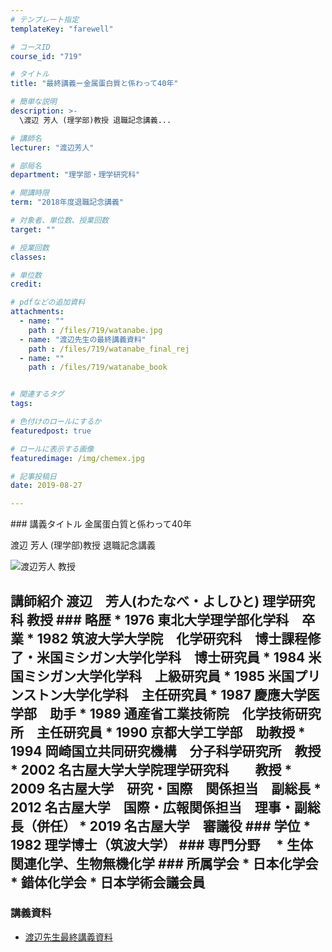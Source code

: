 ```yaml
---
# テンプレート指定
templateKey: "farewell"

# コースID
course_id: "719"

# タイトル
title: "最終講義ー金属蛋白質と係わって40年"

# 簡単な説明
description: >-
  \渡辺 芳人 (理学部)教授 退職記念講義...

# 講師名
lecturer: "渡辺芳人"

# 部局名
department: "理学部・理学研究科"

# 開講時限
term: "2018年度退職記念講義"

# 対象者、単位数、授業回数
target: ""

# 授業回数
classes: 

# 単位数
credit: 

# pdfなどの追加資料
attachments: 
  - name: "" 
    path : /files/719/watanabe.jpg
  - name: "渡辺先生の最終講義資料" 
    path : /files/719/watanabe_final_rej
  - name: "" 
    path : /files/719/watanabe_book


# 関連するタグ
tags:

# 色付けのロールにするか
featuredpost: true

# ロールに表示する画像
featuredimage: /img/chemex.jpg

# 記事投稿日
date: 2019-08-27

---
```

\### 講義タイトル 金属蛋白質と係わって40年 

渡辺 芳人 (理学部)教授 退職記念講義


 ![ 渡辺芳人 教授](/files/719/watanabe.jpg)

 ## 講師紹介 渡辺　芳人(わたなべ・よしひと) 理学研究科 教授 ### 略歴 * 1976 東北大学理学部化学科　卒業 * 1982 筑波大学大学院　化学研究科　博士課程修了・米国ミシガン大学化学科　博士研究員 * 1984 米国ミシガン大学化学科　上級研究員 * 1985 米国プリンストン大学化学科　主任研究員 * 1987 慶應大学医学部　助手 * 1989 通産省工業技術院　化学技術研究所　主任研究員 * 1990 京都大学工学部　助教授 * 1994 岡崎国立共同研究機構　分子科学研究所　教授 * 2002 名古屋大学大学院理学研究科　　教授 * 2009 名古屋大学　研究・国際　関係担当　副総長 * 2012 名古屋大学　国際・広報関係担当　理事・副総長（併任） * 2019 名古屋大学　審議役 ### 学位 * 1982 理学博士（筑波大学） ### 専門分野　 * 生体関連化学、生物無機化学 ### 所属学会 * 日本化学会 * 錯体化学会 * 日本学術会議会員

### 講義資料

- [渡辺先生最終講義資料](/files/719/watanabe_book)
